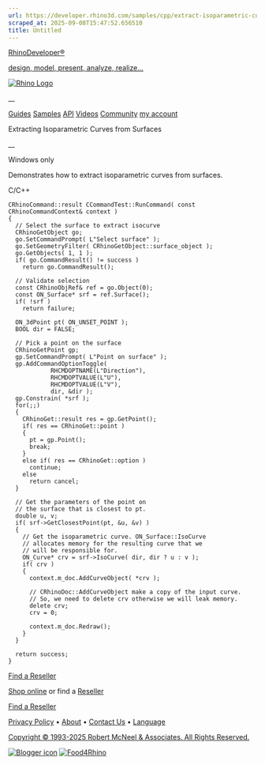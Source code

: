 ```yaml
---
url: https://developer.rhino3d.com/samples/cpp/extract-isoparametric-curves-from-surfaces/
scraped_at: 2025-09-08T15:47:52.656510
title: Untitled
---
```


[RhinoDeveloper®](/)

[design, model, present, analyze, realize...](/)

[![Rhino Logo](https://developer.rhino3d.com/images/rhinodevlogo.png)](/)

__

[Guides](https://developer.rhino3d.com/guides)
[Samples](https://developer.rhino3d.com/samples)
[API](https://developer.rhino3d.com/api)
[Videos](https://developer.rhino3d.com/videos)
[Community](https://discourse.mcneel.com/c/rhino-developer) [my account
](https://www.rhino3d.com/my-account/ "Manage your account, licenses, and
teams")

Extracting Isoparametric Curves from Surfaces

__

Windows only

Demonstrates how to extract isoparametric curves from surfaces.

C/C++

    
    
    CRhinoCommand::result CCommandTest::RunCommand( const CRhinoCommandContext& context )
    {
      // Select the surface to extract isocurve
      CRhinoGetObject go;
      go.SetCommandPrompt( L"Select surface" );
      go.SetGeometryFilter( CRhinoGetObject::surface_object );
      go.GetObjects( 1, 1 );
      if( go.CommandResult() != success )
        return go.CommandResult();
    
      // Validate selection
      const CRhinoObjRef& ref = go.Object(0);
      const ON_Surface* srf = ref.Surface();
      if( !srf )
        return failure;
    
      ON_3dPoint pt( ON_UNSET_POINT );
      BOOL dir = FALSE;
    
      // Pick a point on the surface
      CRhinoGetPoint gp;
      gp.SetCommandPrompt( L"Point on surface" );
      gp.AddCommandOptionToggle(
                RHCMDOPTNAME(L"Direction"),
                RHCMDOPTVALUE(L"U"),
                RHCMDOPTVALUE(L"V"),
                dir, &dir );
      gp.Constrain( *srf );
      for(;;)
      {
        CRhinoGet::result res = gp.GetPoint();
        if( res == CRhinoGet::point )
        {
          pt = gp.Point();
          break;
        }
        else if( res == CRhinoGet::option )
          continue;
        else
          return cancel;
      }
    
      // Get the parameters of the point on
      // the surface that is closest to pt.
      double u, v;
      if( srf->GetClosestPoint(pt, &u, &v) )
      {
        // Get the isoparametric curve. ON_Surface::IsoCurve
        // allocates memory for the resulting curve that we
        // will be responsible for.
        ON_Curve* crv = srf->IsoCurve( dir, dir ? u : v );
        if( crv )
        {
          context.m_doc.AddCurveObject( *crv );
    
          // CRhinoDoc::AddCurveObject make a copy of the input curve.
          // So, we need to delete crv otherwise we will leak memory.
          delete crv;
          crv = 0;
    
          context.m_doc.Redraw();
        }
      }
    
      return success;
    }
    

  

[Find a Reseller](https://www.rhino3d.com/sales)

[Shop online](https://www.rhino3d.com/store) or find a
[Reseller](https://www.rhino3d.com/sales)

[Find a Reseller](https://www.rhino3d.com/sales)

[Privacy Policy](https://www.rhino3d.com/privacy) •
[About](https://www.rhino3d.com/mcneel/about) • [Contact
Us](https://www.rhino3d.com/mcneel/contact) • [
Language](https://www.rhino3d.com/language "Change to a different region or
language")

[Copyright © 1993-2025 Robert McNeel & Associates. All Rights
Reserved.](https://www.rhino3d.com/mcneel/about)

[](https://www.facebook.com/McNeelRhinoceros/)
[](https://twitter.com/bobmcneel) [](https://www.linkedin.com/groups/75313/)
[](https://www.youtube.com/user/RhinoGuide/videos) [](https://vimeo.com/rhino)
[![Blogger
icon](https://developer.rhino3d.com/images/blogger.svg)](http://blog.rhino3d.com/)
[![Food4Rhino](https://developer.rhino3d.com/images/f4r_icon_01.svg)](https://www.food4rhino.com)


